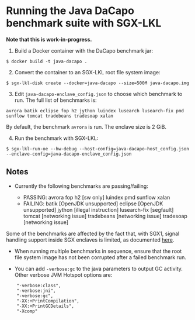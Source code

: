 Running the Java DaCapo benchmark suite with SGX-LKL
====================================================

**Note that this is work-in-progress.**

1. Build a Docker container with the DaCapo benchmark jar:
```
$ docker build -t java-dacapo .
```

2. Convert the container to an SGX-LKL root file system image:
```
$ sgx-lkl-disk create --docker=java-dacapo --size=500M java-dacapo.img
```

3. Edit `java-dacapo-enclave_config.json` to choose which benchmark to run. The full list of benchmarks is:
```
avrora batik eclipse fop h2 jython luindex lusearch lusearch-fix pmd sunflow tomcat tradebeans tradesoap xalan
```

By default, the benchmark `avrora` is run. The enclave size is 2 GiB.

4. Run the benchmark with SGX-LKL:
```
$ sgx-lkl-run-oe --hw-debug --host-config=java-dacapo-host_config.json --enclave-config=java-dacapo-enclave_config.json
```

Notes
-----

- Currently the following benchmarks are passing/failing:

  - PASSING: avrora fop h2 [sw only] luindex pmd sunflow xalan
  - FAILING: batik [OpenJDK unsupported] eclipse [OpenJDK unsupported] jython [illegal instruction] lusearch-fix [segfault] tomcat [networking issue] tradebeans [networking issue] tradesoap [networking issue]

Some of the benchmarks are affected by the fact that, with SGX1, signal handling support inside SGX enclaves is limited, as documented [here](https://github.com/lsds/sgx-lkl/blob/oe_port/docs/Incompatibilities.md).

- When running multiple benchmarks in sequence, ensure that the root file system image has not been corrupted after a failed benchmark run.

- You can add `-verbose:gc` to the java parameters to output GC activity. Other verbose JVM Hotspot options are:
```
    "-verbose:class",
    "-verbose:jni",
    "-verbose:gc",
    "-XX:+PrintCompilation",
    "-XX:+PrintGCDetails",
    "-Xcomp"
```
